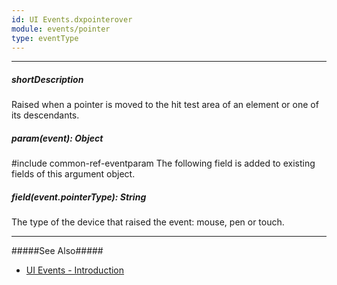 ```yaml
---
id: UI Events.dxpointerover
module: events/pointer
type: eventType
---
```

---
##### shortDescription
Raised when a pointer is moved to the hit test area of an element or one of its descendants.

##### param(event): Object
#include common-ref-eventparam The following field is added to existing fields of this argument object.

##### field(event.pointerType): String
The type of the device that raised the event: mouse, pen or touch.

---
#####See Also#####
- [UI Events - Introduction](/api-reference/10%20UI%20Components/UI%20Events '/Documentation/ApiReference/UI_Components/UI_Events/')